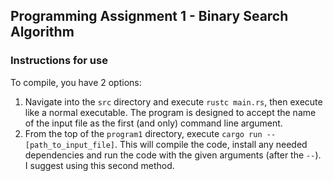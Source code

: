 ## Programming Assignment 1 - Binary Search Algorithm ##
### Instructions for use ###
To compile, you have 2 options:
1. Navigate into the `src` directory and execute `rustc main.rs`, then execute like a normal executable.
 The program is designed to accept the name of the input file as the first (and only) command line argument.
2. From the top of the `program1` directory, execute `cargo run -- [path_to_input_file]`. This will
 compile the code, install any needed dependencies and run the code with the given arguments (after the `--`).
 I suggest using this second method.
